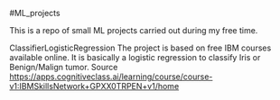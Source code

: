 #ML_projects

This is a repo of small ML projects carried out during my free time.

ClassifierLogisticRegression 
The project is based on free IBM courses available online.
It is basically a logistic regression to classify Iris or Benign/Malign tumor.
Source https://apps.cognitiveclass.ai/learning/course/course-v1:IBMSkillsNetwork+GPXX0TRPEN+v1/home
